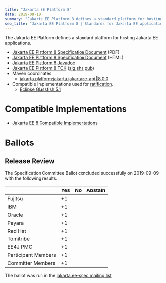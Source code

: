```yaml
---
title: "Jakarta EE Platform 8"
date: 2019-09-10
summary: "Jakarta EE Platform 8 defines a standard platform for hosting Jakarta EE applications. Find specifications and compatible implementations."
seo_title: "Jakarta EE Platform 8 | Standards for Jakarta EE applications"
---
```

The Jakarta EE Platform defines a standard platform for hosting Jakarta EE applications.

* [Jakarta EE Platform 8 Specification Document](./platform-spec-8.pdf) (PDF)
* [Jakarta EE Platform 8 Specification Document](./platform-spec-8.html) (HTML)
* [Jakarta EE Platform 8 Javadoc](./apidocs)
* [Jakarta EE Platform 8 TCK](https://download.eclipse.org/jakartaee/platform/8/jakarta-jakartaeetck-8.0.2.zip) ([sig](https://download.eclipse.org/jakartaee/platform/8/jakarta-jakartaeetck-8.0.2.zip.sig),[sha](https://download.eclipse.org/jakartaee/platform/8/jakarta-jakartaeetck-8.0.2.zip.sha256),[pub](https://jakarta.ee/specifications/jakartaee-spec-committee.pub))
* Maven coordinates
  * [jakarta.platform:jakarta.jakartaee-api:jar:8.0.0](https://search.maven.org/artifact/jakarta.platform/jakarta.jakartaee-api/8.0.0/jar)
* Compatible Implementations used for [ratification](https://www.eclipse.org/projects/efsp/?version=1.2#efsp-ratification).
  * [Eclipse Glassfish 5.1](https://projects.eclipse.org/projects/ee4j.glassfish/downloads)

# Compatible Implementations
* [Jakarta EE 8 Compatible Implementations](https://jakarta.ee/compatibility/#tab-8)

# Ballots

## Release Review

The Specification Committee Ballot concluded successfully on 2019-09-09 with the following results.

|                       |  Yes    | No      | Abstain  |
|-----------------------|---------|---------|----------|
|Fujitsu                |   +1    |         |          |
|IBM                    |   +1    |         |          |
|Oracle                 |   +1    |         |          |
|Payara                 |   +1    |         |          |
|Red Hat                |   +1    |         |          |
|Tomitribe              |   +1    |         |          |
|EE4J PMC               |   +1    |         |          |
|Participant Members    |   +1    |         |          |
|Committer Members      |   +1    |         |          |

The ballot was run in the [jakarta.ee-spec mailing list](https://www.eclipse.org/lists/jakarta.ee-spec/msg00534.html)
